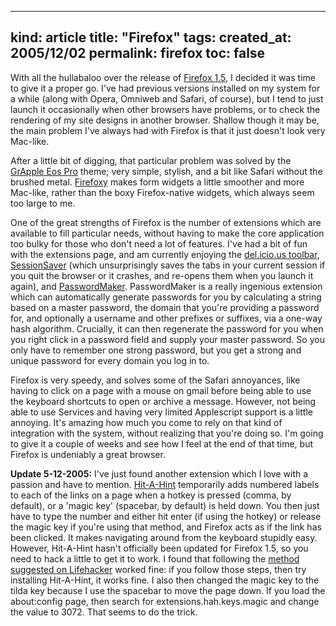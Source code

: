 -----
kind: article
title: "Firefox"
tags:
created_at: 2005/12/02
permalink: firefox
toc: false
-----

<p>With all the hullabaloo over the release of <a href="http://www.mozilla.com/firefox/">Firefox 1.5</a>, I decided it was time to give it a proper go. I've had previous versions installed on my system for a while (along with Opera, Omniweb and Safari, of course), but I tend to just launch it occasionally when other browsers have problems, or to check the rendering of my site designs in another browser. Shallow though it may be, the main problem I've always had with Firefox is that it just doesn't look very Mac-like.</p>

<p>After a little bit of digging, that particular problem was solved by the <a href="http://www.grapple.net.tf/">GrApple Eos Pro</a> theme; very simple, stylish, and a bit like Safari without the brushed metal. <a href="http://www.amake.us/software/firefoxy/">Firefoxy</a> makes form widgets a little smoother and more Mac-like, rather than the boxy Firefox-native widgets, which always seem too large to me.</p>


<p>One of the great strengths of Firefox is the number of extensions which are available to fill particular needs, without having to make the core application too bulky for those who don't need a lot of features. I've had a bit of fun with the extensions page, and am currently enjoying the <a href="https://addons.mozilla.org/extensions/moreinfo.php?id=1532">del.icio.us toolbar</a>, <a href="https://addons.mozilla.org/extensions/moreinfo.php?id=436&amp;application=firefox">SessionSaver</a> (which unsurprisingly saves the tabs in your current session if you quit the browser or it crashes, and re-opens them when you launch it again), and <a href="http://passwordmaker.org/">PasswordMaker</a>. PasswordMaker is a really ingenious extension which can automatically generate passwords for you by calculating a string based on a master password, the domain that you're providing a password for, and optionally a username and other prefixes or suffixes, via a one-way hash algorithm. Crucially, it can then regenerate the password for you when you right click in a password field and supply your master password. So you only have to remember one strong password, but you get a strong and unique password for every domain you log in to.</p>

<p>Firefox is very speedy, and solves some of the Safari annoyances, like having to click on a page with a mouse on gmail before being able to use the keyboard shortcuts to open or archive a message. However, not being able to use Services and having very limited Applescript support is a little annoying. It's amazing how much you come to rely on that kind of integration with the system, without realizing that you're doing so. I'm going to give it a couple of weeks and see how I feel at the end of that time, but Firefox is undeniably a great browser.</p>

<p><strong>Update 5-12-2005:</strong> I've just found another extension which I love with a passion and have to mention. <a href="http://users.tkk.fi/~psillanp/hah_hp/">Hit-A-Hint</a> temporarily adds numbered labels to each of the links on a page when a hotkey is pressed (comma, by default), or a 'magic key' (spacebar, by default) is held down. You then just have to type the number and either hit enter (if using the hotkey) or release the magic key if you're using that method, and Firefox acts as if the link has been clicked. It makes navigating around from the keyboard stupidly easy. However, Hit-A-Hint hasn't officially been updated for Firefox 1.5, so you need to hack a little to get it to work. I found that following the <a href="http://www.lifehacker.com/software/firefox/make-extensions-work-in-firefox-15-136993.php">method suggested on Lifehacker</a> worked fine: if you follow those steps, then try installing Hit-A-Hint, it works fine. I also then changed the magic key to the tilda key because I use the spacebar to move the page down. If you load the about:config page, then search for extensions.hah.keys.magic and change the value to 3072. That seems to do the trick.</p>

